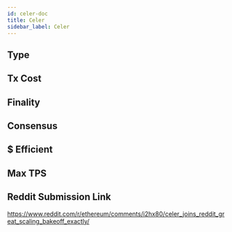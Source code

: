 ```yaml
---
id: celer-doc
title: Celer
sidebar_label: Celer
---
```


## Type

## Tx Cost

## Finality

## Consensus

## $ Efficient

## Max TPS

## Reddit Submission Link

https://www.reddit.com/r/ethereum/comments/i2hx80/celer_joins_reddit_great_scaling_bakeoff_exactly/
